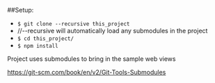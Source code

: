 ##Setup:
- ```$ git clone --recursive this_project```
- //--recursive will automatically load any submodules in the project
- ```$ cd this_project/```
- ```$ npm install```

Project uses submodules to bring in the sample web views

https://git-scm.com/book/en/v2/Git-Tools-Submodules
